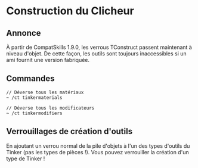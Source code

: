 # Construction du Clicheur

## Annonce

À partir de CompatSkills 1.9.0, les verrous TConstruct passent maintenant à niveau d'objet. De cette façon, les outils sont toujours inaccessibles si un ami fournit une version fabriquée.

## Commandes

    // Déverse tous les matériaux
    ~ /ct tinkermaterials
    
    // Déverse tous les modificateurs
    ~ /ct tinkermodifiers
    

## Verrouillages de création d'outils

En ajoutant un verrou normal de la pile d'objets à l'un des types d'outils du Tinker (pas les types de pièces !). Vous pouvez verrouiller la création d'un type de Tinker !